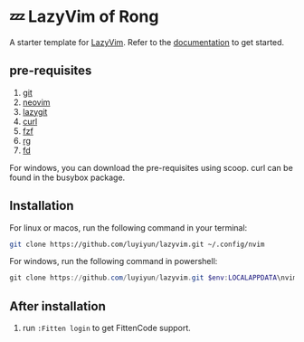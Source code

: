 # 💤 LazyVim of Rong

A starter template for [LazyVim](https://github.com/LazyVim/LazyVim).
Refer to the [documentation](https://lazyvim.github.io/installation) to get started.

## pre-requisites

1. [git](https://git-scm.com/downloads)
2. [neovim](https://github.com/neovim/neovim)
3. [lazygit](https://github.com/jesseduffield/lazygit)
4. [curl](https://curl.se/)
5. [fzf](https://github.com/junegunn/fzf)
6. [rg](https://github.com/BurntSushi/ripgrep)
7. [fd](https://github.com/sharkdp/fd)

For windows, you can download the pre-requisites using scoop. curl can be found in the busybox package.

## Installation

For linux or macos, run the following command in your terminal:

```bash
git clone https://github.com/luyiyun/lazyvim.git ~/.config/nvim
```

For windows, run the following command in powershell:

```powershell
git clone https://github.com/luyiyun/lazyvim.git $env:LOCALAPPDATA\nvim
```

## After installation

1. run `:Fitten login` to get FittenCode support.
